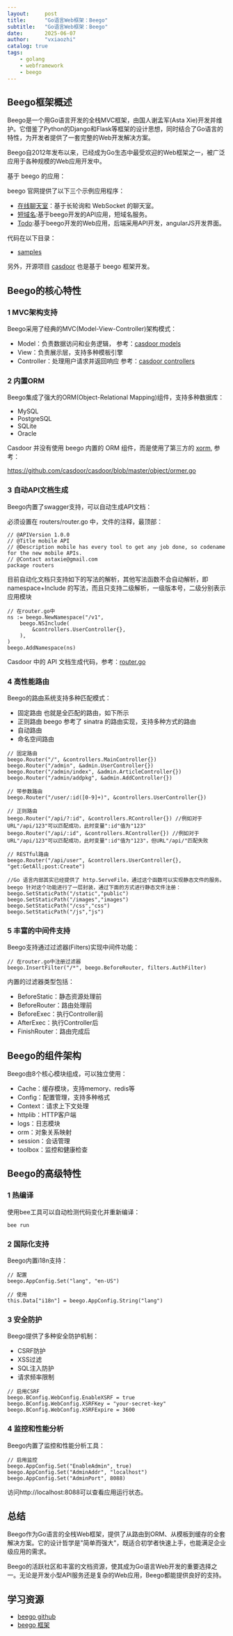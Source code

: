 ```yaml
---
layout:     post
title:      "Go语言Web框架：Beego"
subtitle:   "Go语言Web框架：Beego"
date:       2025-06-07
author:     "vxiaozhi"
catalog: true
tags:
    - golang
    - webframework
    - beego
---
```


## Beego框架概述

Beego是一个用Go语言开发的全栈MVC框架，由国人谢孟军(Asta Xie)开发并维护。它借鉴了Python的Django和Flask等框架的设计思想，同时结合了Go语言的特性，为开发者提供了一套完整的Web开发解决方案。

Beego自2012年发布以来，已经成为Go生态中最受欢迎的Web框架之一，被广泛应用于各种规模的Web应用开发中。

基于 beego 的应用：

beego 官网提供了以下三个示例应用程序：

- [在线聊天室](WebIM/README_ZH.md)：基于长轮询和 WebSocket 的聊天室。
- [短域名](shorturl/README_ZH.md):基于beego开发的API应用，短域名服务。
- [Todo](todo/README_ZH.md):基于beego开发的Web应用，后端采用API开发，angularJS开发界面。

代码在以下目录：

- [samples](https://github.com/beego/samples/tree/master)

另外，开源项目 [casdoor](https://github.com/casdoor/casdoor) 也是基于 beego 框架开发。

## Beego的核心特性

### 1 MVC架构支持

Beego采用了经典的MVC(Model-View-Controller)架构模式：

- Model：负责数据访问和业务逻辑， 参考：[casdoor models](https://github.com/casdoor/casdoor/tree/master/object)
- View：负责展示层，支持多种模板引擎 
- Controller：处理用户请求并返回响应 参考：[casdoor controllers](https://github.com/casdoor/casdoor/tree/master/controllers)

### 2 内置ORM

Beego集成了强大的ORM(Object-Relational Mapping)组件，支持多种数据库：

- MySQL
- PostgreSQL
- SQLite
- Oracle

Casdoor 并没有使用 beego 内置的 ORM 组件，而是使用了第三方的 [xorm](github.com/xorm-io/xorm), 参考： 

https://github.com/casdoor/casdoor/blob/master/object/ormer.go

### 3 自动API文档生成

Beego内置了swagger支持，可以自动生成API文档：

必须设置在 routers/router.go 中，文件的注释，最顶部：

```
// @APIVersion 1.0.0
// @Title mobile API
// @Description mobile has every tool to get any job done, so codename for the new mobile APIs.
// @Contact astaxie@gmail.com
package routers
```

目前自动化文档只支持如下的写法的解析，其他写法函数不会自动解析，即 namespace+Include 的写法，而且只支持二级解析，一级版本号，二级分别表示应用模块

```
// 在router.go中
ns := beego.NewNamespace("/v1",
    beego.NSInclude(
        &controllers.UserController{},
    ),
)
beego.AddNamespace(ns)
```

Casdoor 中的  API 文档生成代码，参考：[router.go](https://github.com/casdoor/casdoor/blob/master/routers/router.go)


### 4 高性能路由

Beego的路由系统支持多种匹配模式：

- 固定路由 也就是全匹配的路由，如下所示
- 正则路由 beego 参考了 sinatra 的路由实现，支持多种方式的路由
- 自动路由
- 命名空间路由

```
// 固定路由
beego.Router("/", &controllers.MainController{})
beego.Router("/admin", &admin.UserController{})
beego.Router("/admin/index", &admin.ArticleController{})
beego.Router("/admin/addpkg", &admin.AddController{})

// 带参数路由
beego.Router("/user/:id([0-9]+)", &controllers.UserController{})

// 正则路由
beego.Router("/api/?:id", &controllers.RController{}) //例如对于URL"/api/123"可以匹配成功，此时变量":id"值为"123"
beego.Router("/api/:id", &controllers.RController{}) //例如对于URL"/api/123"可以匹配成功，此时变量":id"值为"123"，但URL"/api/"匹配失败

// RESTful路由
beego.Router("/api/user", &controllers.UserController{}, "get:GetAll;post:Create")

//Go 语言内部其实已经提供了 http.ServeFile，通过这个函数可以实现静态文件的服务。beego 针对这个功能进行了一层封装，通过下面的方式进行静态文件注册：
beego.SetStaticPath("/static","public")
beego.SetStaticPath("/images","images")
beego.SetStaticPath("/css","css")
beego.SetStaticPath("/js","js")
```


### 5 丰富的中间件支持

Beego支持通过过滤器(Filters)实现中间件功能：

```
// 在router.go中注册过滤器
beego.InsertFilter("/*", beego.BeforeRouter, filters.AuthFilter)
```

内置的过滤器类型包括：

- BeforeStatic：静态资源处理前
- BeforeRouter：路由处理前
- BeforeExec：执行Controller前
- AfterExec：执行Controller后
- FinishRouter：路由完成后

## Beego的组件架构

Beego由8个核心模块组成，可以独立使用：
- Cache：缓存模块，支持memory、redis等
- Config：配置管理，支持多种格式
- Context：请求上下文处理
- httplib：HTTP客户端
- logs：日志模块
- orm：对象关系映射
- session：会话管理
- toolbox：监控和健康检查


## Beego的高级特性

###  1 热编译

使用bee工具可以自动检测代码变化并重新编译：

```
bee run
```

### 2 国际化支持

Beego内置i18n支持：

```
// 配置
beego.AppConfig.Set("lang", "en-US")

// 使用
this.Data["i18n"] = beego.AppConfig.String("lang")
```

### 3 安全防护

Beego提供了多种安全防护机制：

- CSRF防护
- XSS过滤
- SQL注入防护
- 请求频率限制

```
// 启用CSRF
beego.BConfig.WebConfig.EnableXSRF = true
beego.BConfig.WebConfig.XSRFKey = "your-secret-key"
beego.BConfig.WebConfig.XSRFExpire = 3600
```

### 4 监控和性能分析

Beego内置了监控和性能分析工具：

```
// 启用监控
beego.AppConfig.Set("EnableAdmin", true)
beego.AppConfig.Set("AdminAddr", "localhost")
beego.AppConfig.Set("AdminPort", 8088)
```

访问http://localhost:8088可以查看应用运行状态。



## 总结

Beego作为Go语言的全栈Web框架，提供了从路由到ORM、从模板到缓存的全套解决方案。它的设计哲学是"简单而强大"，既适合初学者快速上手，也能满足企业级应用的需求。

Beego的活跃社区和丰富的文档资源，使其成为Go语言Web开发的重要选择之一。无论是开发小型API服务还是复杂的Web应用，Beego都能提供良好的支持。

## 学习资源

- [beego github](https://github.com/beego/beego)
- [beego 框架](https://www.topgoer.com/beego%E6%A1%86%E6%9E%B6/)

